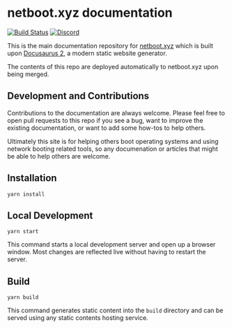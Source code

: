 # netboot.xyz documentation

[![Build Status](https://github.com/netbootxyz/netboot.xyz-docs/workflows/release/badge.svg)](https://github.com/netbootxyz/netboot.xyz-docs/actions?query=workflow%3Arelease)
[![Discord](https://img.shields.io/discord/425186187368595466)](https://discord.gg/An6PA2a)

This is the main documentation repository for [netboot.xyz](https://netboot.xyz) which is built upon [Docusaurus 2](https://v2.docusaurus.io/), a modern static website generator.

The contents of this repo are deployed automatically to netboot.xyz upon being merged.

## Development and Contributions

Contributions to the documentation are always welcome.  Please feel free to open pull requests to this repo if you see a bug, want to improve the existing documentation, or want to add some how-tos to help others.  

Ultimately this site is for helping others boot operating systems and using network booting related tools, so any documenation or articles that might be able to help others are welcome.

## Installation

```console
yarn install
```

## Local Development

```console
yarn start
```

This command starts a local development server and open up a browser window. Most changes are reflected live without having to restart the server.

## Build

```console
yarn build
```

This command generates static content into the `build` directory and can be served using any static contents hosting service.
